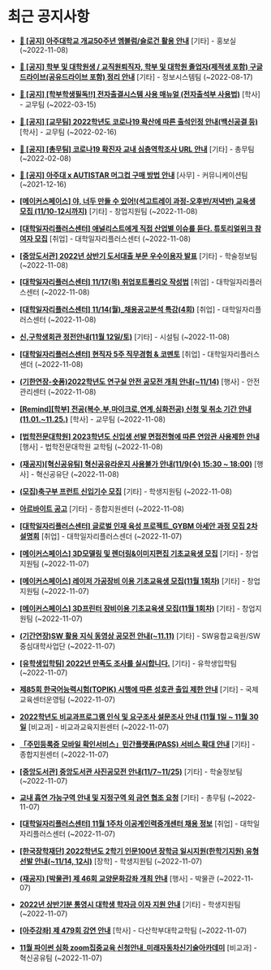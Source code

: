 # 최근 공지사항

* **[📌 [공지] 아주대학교 개교50주년 엠블럼/슬로건 활용 안내](http://ajou.ac.kr/kr/ajou/notice.do?mode=view&amp;articleNo=206180&amp;article.offset=0&amp;articleLimit=30)**
 [기타] - 홍보실 (~2022-11-08)

* **[📌 [공지] 학부 및 대학원생 / 교직원퇴직자, 학부 및 대학원 졸업자(제적생 포함) 구글드라이브(공유드라이브 포함) 정리 안내](http://ajou.ac.kr/kr/ajou/notice.do?mode=view&amp;articleNo=202858&amp;article.offset=0&amp;articleLimit=30)**
 [기타] - 정보시스템팀 (~2022-08-17)

* **[📌 [공지] [학부학생필독!!] 전자출결시스템 사용 매뉴얼 (전자출석부 사용법)](http://ajou.ac.kr/kr/ajou/notice.do?mode=view&amp;articleNo=192571&amp;article.offset=0&amp;articleLimit=30)**
 [학사] - 교무팀 (~2022-03-15)

* **[📌 [공지] [교무팀] 2022학년도 코로나19 확산에 따른 출석인정 안내(백신공결 등)](http://ajou.ac.kr/kr/ajou/notice.do?mode=view&amp;articleNo=180913&amp;article.offset=0&amp;articleLimit=30)**
 [학사] - 교무팀 (~2022-02-16)

* **[📌 [공지] [총무팀] 코로나19 확진자 교내 심층역학조사 URL 안내](http://ajou.ac.kr/kr/ajou/notice.do?mode=view&amp;articleNo=180493&amp;article.offset=0&amp;articleLimit=30)**
 [기타] - 총무팀 (~2022-02-08)

* **[📌 [공지] 아주대 x AUTISTAR 머그컵 구매 방법 안내](http://ajou.ac.kr/kr/ajou/notice.do?mode=view&amp;articleNo=147976&amp;article.offset=0&amp;articleLimit=30)**
 [사무] - 커뮤니케이션팀 (~2021-12-16)

* **[[메이커스페이스] 야, 너두 만들 수 있어!(석고트레이 과정-오후반/저녁반) 교육생 모집 (11/10-12시까지)](http://ajou.ac.kr/kr/ajou/notice.do?mode=view&amp;articleNo=206213&amp;article.offset=0&amp;articleLimit=30)**
 [기타] - 창업지원팀 (~2022-11-08)

* **[[대학일자리플러스센터] 애널리스트에게 직접 산업별 이슈를 듣다. 튜토리얼위크 참여자 모집](http://ajou.ac.kr/kr/ajou/notice.do?mode=view&amp;articleNo=206212&amp;article.offset=0&amp;articleLimit=30)**
 [취업] - 대학일자리플러스센터 (~2022-11-08)

* **[[중앙도서관] 2022년 상반기 도서대출 부문 우수이용자 발표](http://ajou.ac.kr/kr/ajou/notice.do?mode=view&amp;articleNo=206201&amp;article.offset=0&amp;articleLimit=30)**
 [기타] - 학술정보팀 (~2022-11-08)

* **[[대학일자리플러스센터] 11/17(목) 취업포트폴리오 작성법](http://ajou.ac.kr/kr/ajou/notice.do?mode=view&amp;articleNo=206200&amp;article.offset=0&amp;articleLimit=30)**
 [취업] - 대학일자리플러스센터 (~2022-11-08)

* **[[대학일자리플러스센터] 11/14(월)_채용공고분석 특강(4회)](http://ajou.ac.kr/kr/ajou/notice.do?mode=view&amp;articleNo=206197&amp;article.offset=0&amp;articleLimit=30)**
 [취업] - 대학일자리플러스센터 (~2022-11-08)

* **[신,구학생회관 정전안내(11월 12일/토)](http://ajou.ac.kr/kr/ajou/notice.do?mode=view&amp;articleNo=206196&amp;article.offset=0&amp;articleLimit=30)**
 [기타] - 시설팀 (~2022-11-08)

* **[[대학일자리플러스센터] 현직자 5주 직무경험 &amp; 코멘토](http://ajou.ac.kr/kr/ajou/notice.do?mode=view&amp;articleNo=206193&amp;article.offset=0&amp;articleLimit=30)**
 [취업] - 대학일자리플러스센더 (~2022-11-08)

* **[(기한연장-숏폼)2022학년도 연구실 안전 공모전 개최 안내(~11/14)](http://ajou.ac.kr/kr/ajou/notice.do?mode=view&amp;articleNo=206189&amp;article.offset=0&amp;articleLimit=30)**
 [행사] - 안전관리센터 (~2022-11-08)

* **[[Remind][학부] 전공(복수,부,마이크로,연계,심화전공) 신청 및 취소 기간 안내 (11.01.~11.25.)](http://ajou.ac.kr/kr/ajou/notice.do?mode=view&amp;articleNo=206181&amp;article.offset=0&amp;articleLimit=30)**
 [학사] - 교무팀 (~2022-11-08)

* **[[법학전문대학원] 2023학년도 신입생 선발 면접전형에 따른 연암관 사용제한 안내](http://ajou.ac.kr/kr/ajou/notice.do?mode=view&amp;articleNo=206179&amp;article.offset=0&amp;articleLimit=30)**
 [행사] - 법학전문대학원 교학팀 (~2022-11-08)

* **[(재공지)[혁신공유팀] 혁신공유라운지 사용불가 안내(11/9(수) 15:30 ~ 18:00)](http://ajou.ac.kr/kr/ajou/notice.do?mode=view&amp;articleNo=206173&amp;article.offset=0&amp;articleLimit=30)**
 [행사] - 혁신공유단 (~2022-11-08)

* **[(모집)축구부 프런트 신입기수 모집](http://ajou.ac.kr/kr/ajou/notice.do?mode=view&amp;articleNo=206172&amp;article.offset=0&amp;articleLimit=30)**
 [기타] - 학생지원팀 (~2022-11-08)

* **[아르바이트 공고](http://ajou.ac.kr/kr/ajou/notice.do?mode=view&amp;articleNo=206171&amp;article.offset=0&amp;articleLimit=30)**
 [기타] - 종합지원센터 (~2022-11-08)

* **[[대학일자리플러스센터] 글로벌 인재 육성 프로젝트_GYBM 아세안 과정 모집 2차 설명회](http://ajou.ac.kr/kr/ajou/notice.do?mode=view&amp;articleNo=206153&amp;article.offset=0&amp;articleLimit=30)**
 [취업] - 대학일자리플러스센더 (~2022-11-07)

* **[[메이커스페이스] 3D모델링 및 렌더링&amp;이미지편집 기초교육생 모집](http://ajou.ac.kr/kr/ajou/notice.do?mode=view&amp;articleNo=206152&amp;article.offset=0&amp;articleLimit=30)**
 [기타] - 창업지원팀 (~2022-11-07)

* **[[메이커스페이스] 레이저 가공장비 이용 기초교육생 모집(11월 1회차)](http://ajou.ac.kr/kr/ajou/notice.do?mode=view&amp;articleNo=206151&amp;article.offset=0&amp;articleLimit=30)**
 [기타] - 창업지원팀 (~2022-11-07)

* **[[메이커스페이스] 3D프린터 장비이용 기초교육생 모집(11월 1회차)](http://ajou.ac.kr/kr/ajou/notice.do?mode=view&amp;articleNo=206150&amp;article.offset=0&amp;articleLimit=30)**
 [기타] - 창업지원팀 (~2022-11-07)

* **[(기간연장)SW 활용 지식 동영상 공모전 안내(~11.11)](http://ajou.ac.kr/kr/ajou/notice.do?mode=view&amp;articleNo=206147&amp;article.offset=0&amp;articleLimit=30)**
 [기타] - SW융합교육원/SW중심대학사업단 (~2022-11-07)

* **[[유학생입학팀] 2022년 만족도 조사를 실시합니다.](http://ajou.ac.kr/kr/ajou/notice.do?mode=view&amp;articleNo=206145&amp;article.offset=0&amp;articleLimit=30)**
 [기타] - 유학생입학팀 (~2022-11-07)

* **[제85회 한국어능력시험(TOPIK) 시행에 따른 성호관 출입 제한 안내](http://ajou.ac.kr/kr/ajou/notice.do?mode=view&amp;articleNo=206122&amp;article.offset=0&amp;articleLimit=30)**
 [기타] - 국제교육센터운영팀 (~2022-11-07)

* **[2022학년도 비교과프로그램 인식 및 요구조사 설문조사 안내 (11월 1일 ~ 11월 30일](http://ajou.ac.kr/kr/ajou/notice.do?mode=view&amp;articleNo=206119&amp;article.offset=0&amp;articleLimit=30)**
 [비교과] - 비교과교육지원센터 (~2022-11-07)

* **[「주민등록증 모바일 확인서비스」민간플랫폼(PASS) 서비스 확대 안내](http://ajou.ac.kr/kr/ajou/notice.do?mode=view&amp;articleNo=206114&amp;article.offset=0&amp;articleLimit=30)**
 [기타] - 종합지원센터 (~2022-11-07)

* **[[중앙도서관] 중앙도서관 사진공모전 안내(11/7~11/25)](http://ajou.ac.kr/kr/ajou/notice.do?mode=view&amp;articleNo=206106&amp;article.offset=0&amp;articleLimit=30)**
 [기타] - 학술정보팀 (~2022-11-07)

* **[교내 흡연 가능구역 안내 및 지정구역 외 금연 협조 요청](http://ajou.ac.kr/kr/ajou/notice.do?mode=view&amp;articleNo=206101&amp;article.offset=0&amp;articleLimit=30)**
 [기타] - 총무팀 (~2022-11-07)

* **[[대학일자리플러스센터] 11월 1주차 이공계인력중개센터 채용 정보](http://ajou.ac.kr/kr/ajou/notice.do?mode=view&amp;articleNo=206098&amp;article.offset=0&amp;articleLimit=30)**
 [취업] - 대학일자리플러스센터 (~2022-11-07)

* **[[한국장학재단] 2022학년도 2학기 인문100년 장학금 일시지원(한학기지원) 유형 선발 안내(~11/14, 12시)](http://ajou.ac.kr/kr/ajou/notice.do?mode=view&amp;articleNo=206097&amp;article.offset=0&amp;articleLimit=30)**
 [장학] - 학생지원팀 (~2022-11-07)

* **[(재공지) [박물관] 제 46회 교양문화강좌 개최 안내](http://ajou.ac.kr/kr/ajou/notice.do?mode=view&amp;articleNo=206096&amp;article.offset=0&amp;articleLimit=30)**
 [행사] - 박물관 (~2022-11-07)

* **[2022년 상반기분 통영시 대학생 학자금 이자 지원 안내](http://ajou.ac.kr/kr/ajou/notice.do?mode=view&amp;articleNo=206093&amp;article.offset=0&amp;articleLimit=30)**
 [기타] - 학생지원팀 (~2022-11-07)

* **[[아주강좌] 제 479회 강연 안내](http://ajou.ac.kr/kr/ajou/notice.do?mode=view&amp;articleNo=206083&amp;article.offset=0&amp;articleLimit=30)**
 [학사] - 다산학부대학교학팀 (~2022-11-07)

* **[11월 파이썬 심화 zoom집중교육 신청안내_미래자동차신기술아카데미](http://ajou.ac.kr/kr/ajou/notice.do?mode=view&amp;articleNo=206079&amp;article.offset=0&amp;articleLimit=30)**
 [비교과] - 혁신공유팀 (~2022-11-07)
